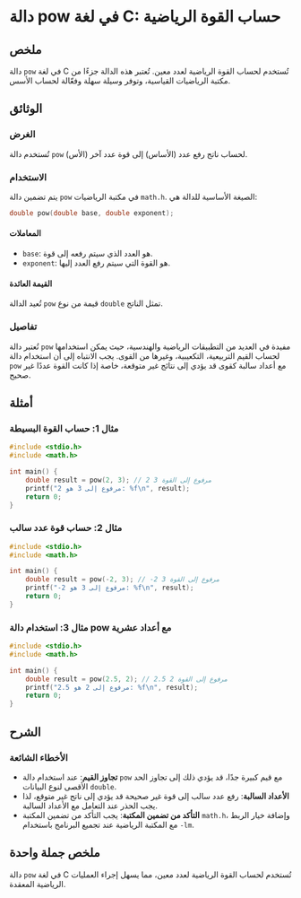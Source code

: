 <!--
Meta Description: # دالة pow في لغة C: حساب القوة الرياضية ## ملخص دالة `pow` في لغة C تُستخدم لحساب القوة الرياضية لعدد معين. تُعتبر هذه الدالة جزءًا من مكتبة الرياضيا...
Meta Keywords: pow, إلى, دالة, القوة, double
-->

# دالة pow في لغة C: حساب القوة الرياضية

## ملخص
دالة `pow` في لغة C تُستخدم لحساب القوة الرياضية لعدد معين. تُعتبر هذه الدالة جزءًا من مكتبة الرياضيات القياسية، وتوفر وسيلة سهلة وفعّالة لحساب الأسس.

## الوثائق
### الغرض
تُستخدم دالة `pow` لحساب ناتج رفع عدد (الأساس) إلى قوة عدد آخر (الأس).

### الاستخدام
يتم تضمين دالة `pow` في مكتبة الرياضيات `math.h`. الصيغة الأساسية للدالة هي:

```c
double pow(double base, double exponent);
```

#### المعاملات
- `base`: هو العدد الذي سيتم رفعه إلى قوة.
- `exponent`: هو القوة التي سيتم رفع العدد إليها.

#### القيمة العائدة
تُعيد الدالة `pow` قيمة من نوع `double` تمثل الناتج.

### تفاصيل
تُعتبر دالة `pow` مفيدة في العديد من التطبيقات الرياضية والهندسية، حيث يمكن استخدامها لحساب القيم التربيعية، التكعيبية، وغيرها من القوى. يجب الانتباه إلى أن استخدام دالة `pow` مع أعداد سالبة كقوى قد يؤدي إلى نتائج غير متوقعة، خاصة إذا كانت القوة عددًا غير صحيح.

## أمثلة
### مثال 1: حساب القوة البسيطة
```c
#include <stdio.h>
#include <math.h>

int main() {
    double result = pow(2, 3); // 2 مرفوع إلى القوة 3
    printf("2 مرفوع إلى 3 هو: %f\n", result);
    return 0;
}
```

### مثال 2: حساب قوة عدد سالب
```c
#include <stdio.h>
#include <math.h>

int main() {
    double result = pow(-2, 3); // -2 مرفوع إلى القوة 3
    printf("-2 مرفوع إلى 3 هو: %f\n", result);
    return 0;
}
```

### مثال 3: استخدام دالة pow مع أعداد عشرية
```c
#include <stdio.h>
#include <math.h>

int main() {
    double result = pow(2.5, 2); // 2.5 مرفوع إلى القوة 2
    printf("2.5 مرفوع إلى 2 هو: %f\n", result);
    return 0;
}
```

## الشرح
### الأخطاء الشائعة
- **تجاوز القيم**: عند استخدام دالة `pow` مع قيم كبيرة جدًا، قد يؤدي ذلك إلى تجاوز الحد الأقصى لنوع البيانات `double`.
- **الأعداد السالبة**: رفع عدد سالب إلى قوة غير صحيحة قد يؤدي إلى ناتج غير متوقع، لذا يجب الحذر عند التعامل مع الأعداد السالبة.
- **التأكد من تضمين المكتبة**: يجب التأكد من تضمين المكتبة `math.h`، وإضافة خيار الربط مع المكتبة الرياضية عند تجميع البرنامج باستخدام `-lm`.

## ملخص جملة واحدة
دالة `pow` في لغة C تُستخدم لحساب القوة الرياضية لعدد معين، مما يسهل إجراء العمليات الرياضية المعقدة.